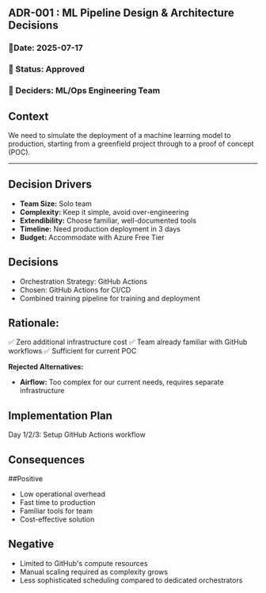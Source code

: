 
<h2>ADR-001 : ML Pipeline Design & Architecture Decisions</h2>

<h3> 📅Date: 2025-07-17 </h3>
<h3> 📌 Status: Approved </h3>
<h3> 👥 Deciders: ML/Ops Engineering Team</h3>


## Context

We need to simulate the deployment of a machine learning model to production, starting from a greenfield project through to a proof of concept (POC).

---
## Decision Drivers

- **Team Size:** Solo team
- **Complexity:** Keep it simple, avoid over-engineering
- **Extendibility:** Choose familiar, well-documented tools
- **Timeline:** Need production deployment in 3 days
- **Budget:** Accommodate with Azure Free Tier

## Decisions
- Orchestration Strategy: GitHub Actions
- Chosen: GitHub Actions for CI/CD
- Combined training pipeline for training and deployment 

## Rationale:
✅ Zero additional infrastructure cost
✅ Team already familiar with GitHub workflows
✅ Sufficient for current POC

**Rejected Alternatives:**

- **Airflow:** Too complex for our current needs, requires separate infrastructure

## Implementation Plan
Day 1/2/3: Setup GitHub Actions workflow


## Consequences

##Positive

- Low operational overhead
- Fast time to production
- Familiar tools for team
- Cost-effective solution

## Negative

- Limited to GitHub's compute resources
- Manual scaling required as complexity grows
- Less sophisticated scheduling compared to dedicated orchestrators